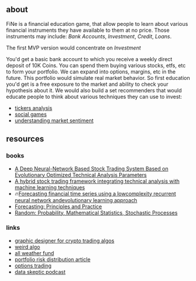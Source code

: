 ## about

FiNe is a financial education game, that allow people to learn about various financial instruments they have available to them at no price. Those instruments may include: *Bank Accounts*, *Investment*, *Credit*, *Loans*.

The first MVP version would concentrate on *Investment*

You'd get a basic bank account to which you receive a weekly direct deposit of 10K Coins.
You can spend them buying various stocks, etfs, etc to form your portfolio. We can expand into options, margins, etc in the future.
This portfolio would simulate real market behavior. So first education you'd get is a free exposure to the market and ability to check your hypothesis about it.
We would also build a set recommenders that would educate people to think about various techniques they can use to invest:

- [tickers analysis](https://github.com/romanof/fine/blob/master/bin/analyse.py)
- [social games](https://github.com/romanof/fine/blob/master/bets.md)
- [understanding market sentiment](https://github.com/romanof/fine/blob/master/sentiment.md)

## resources

### books

- [A Deep Neural-Network Based Stock Trading System Based on Evolutionary Optimized Technical Analysis Parameters](https://reader.elsevier.com/reader/sd/pii/S1877050917318252?token=2F1D2BCB48BC93FDDF5A0420786430DC861D473757ECCBE4A7A9D51B4D32B480F02B2F012C0EB77F90097E09ACE67C81)
- [A hybrid stock trading framework integrating technical analysis with machine learning techniques](https://reader.elsevier.com/reader/sd/pii/S2405918815300179?token=B7451098336A73B508C76AF6888D156E687833B4077038DB7F3E6F9643AD8855C6B098233220904A4D3CC5CC1336AAEC)
- 🔥[Forecasting financial time series using a lowcomplexity recurrent neural network andevolutionary learning approach](https://reader.elsevier.com/reader/sd/pii/S1319157815000944?token=F38D985CB260B0D4BB66F5D3466A0784C79BFB291005935F090DD8E3A7D37EF54E455704DDC1AF7E62AA681EBFF060B4)
- [Forecasting: Principles and Practice](https://otexts.com/fpp2/)
- [Random: Probability, Mathematical Statistics, Stochastic Processes](https://www.randomservices.org/random/index.html)

### links

- [graphic designer for crypto trading algos](https://mudrex.com)
- [weird algo](https://www.reddit.com/r/stocks/comments/b23jpd/im_an_astrophysicist_and_i_perform_my_own_simple/)
- [all weather fund](https://www.iwillteachyoutoberich.com/blog/all-weather-portfolio/)
- [portfolio risk distribution article](https://macro-ops.com/ray-dalio-portfolio-allocation-strategy-holy-grail/)
- [options trading](http://www.theoptionsguide.com/)
- [data skeptic podcast](https://podcasts.apple.com/us/podcast/data-skeptic/id890348705)
